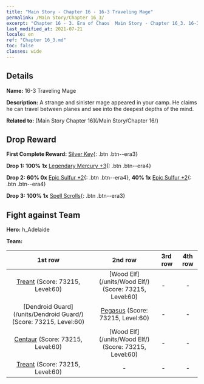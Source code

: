 ```yaml
---
title: "Main Story - Chapter 16 - 16-3 Traveling Mage"
permalink: /Main Story/Chapter 16_3/
excerpt: "Chapter 16 - 3. Era of Chaos  Main Story - Chapter 16_3. 16-3 Traveling Mage"
last_modified_at: 2021-07-21
locale: en
ref: "Chapter 16_3.md"
toc: false
classes: wide
---
```


## Details

 **Name:** 16-3 Traveling Mage

 **Description:** A strange and sinister mage appeared in your camp. He claims he can travel between planes and see into the deepest depths of the mind.

 **Related to:** [Main Story Chapter 16](/Main Story/Chapter 16/)

## Drop Reward

 **First Complete Reward:** [Silver Key](/Items/con_693/){: .btn .btn--era3}

 **Drop 1:** **100% 1x** [Legendary Mercury +3](/Items/mat_56/){: .btn .btn--era4}

 **Drop 2:** **60% 0x** [Epic Sulfur +2](/Items/mat_50/){: .btn .btn--era4}, **40% 1x** [Epic Sulfur +2](/Items/mat_50/){: .btn .btn--era4}

 **Drop 3:** **100% 1x** [Spell Scrolls](/Items/con_694/){: .btn .btn--era3}


## Fight against Team
 **Hero:** h_Adelaide

 **Team:**


  | 1st row | 2nd row | 3rd row | 4th row |
  |:----:|:----:|:----|:----:|
  | [Treant](/units/Treant/) (Score: 73215, Level:60)  | [Wood Elf](/units/Wood Elf/) (Score: 73215, Level:60)  | - | - |
  | [Dendroid Guard](/units/Dendroid Guard/) (Score: 73215, Level:60)  | [Pegasus](/units/Pegasus/) (Score: 73215, Level:60)  | - | - |
  | [Centaur](/units/Centaur/) (Score: 73215, Level:60)  | [Wood Elf](/units/Wood Elf/) (Score: 73215, Level:60)  | - | - |
  | [Treant](/units/Treant/) (Score: 73215, Level:60)  | - | - | - |



